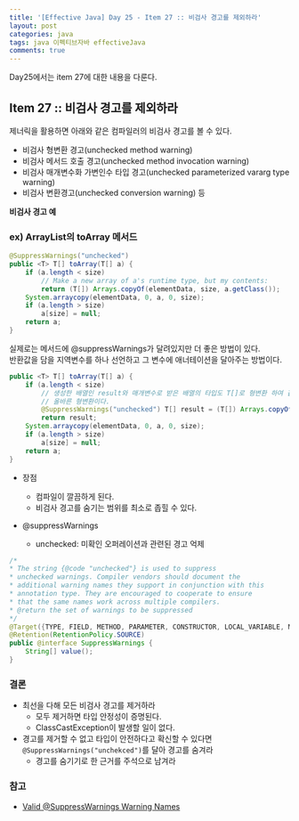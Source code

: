 ```yaml
---
title: '[Effective Java] Day 25 - Item 27 :: 비검사 경고를 제외하라'
layout: post
categories: java
tags: java 이펙티브자바 effectiveJava
comments: true
---
```


Day25에서는 item 27에 대한 내용을 다룬다.

## Item 27 :: 비검사 경고를 제외하라
제너릭을 활용하면 아래와 같은 컴파일러의 비검사 경고를 볼 수 있다.  
- 비검사 형변환 경고(unchecked method warning)
- 비검사 메서드 호출 경고(unchecked method invocation warning)
- 비검사 매개변수화 가변인수 타입 경고(unchecked parameterized vararg type warning)
- 비검사 변환경고(unchecked conversion warning) 등

**비검사 경고 예**


### ex) ArrayList의 toArray 메서드
```java
@SuppressWarnings("unchecked")
public <T> T[] toArray(T[] a) {
    if (a.length < size)
        // Make a new array of a's runtime type, but my contents:
        return (T[]) Arrays.copyOf(elementData, size, a.getClass());
    System.arraycopy(elementData, 0, a, 0, size);
    if (a.length > size)
        a[size] = null;
    return a;
}
```

실제로는 메서드에 @suppressWarnings가 달려있지만 더 좋은 방법이 있다.  
반환값을 담을 지역변수를 하나 선언하고 그 변수에 애너테이션을 달아주는 방법이다.

```java
public <T> T[] toArray(T[] a) {
    if (a.length < size)
        // 생성한 배열인 result와 매개변수로 받은 배열의 타입도 T[]로 형변환 하여 같으므로
        // 올바른 형변환이다.
        @SuppressWarnings("unchecked") T[] result = (T[]) Arrays.copyOf(elementData, size, a.getClass());
        return result;
    System.arraycopy(elementData, 0, a, 0, size);
    if (a.length > size)
        a[size] = null;
    return a;
}
```
- 장점
  - 컴파일이 깔끔하게 된다.
  - 비검사 경고를 숨기는 범위를 최소로 좁힐 수 있다.

- @suppressWarnings
  - unchecked: 미확인 오퍼레이션과 관련된 경고 억제

```java
/*
* The string {@code "unchecked"} is used to suppress
* unchecked warnings. Compiler vendors should document the
* additional warning names they support in conjunction with this
* annotation type. They are encouraged to cooperate to ensure
* that the same names work across multiple compilers.
* @return the set of warnings to be suppressed
*/
@Target({TYPE, FIELD, METHOD, PARAMETER, CONSTRUCTOR, LOCAL_VARIABLE, MODULE})
@Retention(RetentionPolicy.SOURCE)
public @interface SuppressWarnings {
    String[] value();
}
```

### 결론
- 최선을 다해 모든 비검사 경고를 제거하라
  - 모두 제거하면 타입 안정성이 증명된다.
  - ClassCastException이 발생할 일이 없다.
- 경고를 제거할 수 없고 타입이 안전하다고 확신할 수 있다면 `@SuppressWarnings("unchekced")`를 달아 경고를 숨겨라
  - 경고를 숨기기로 한 근거를 주석으로 남겨라

### 참고
- [Valid @SuppressWarnings Warning Names](https://www.baeldung.com/java-suppresswarnings-valid-names)